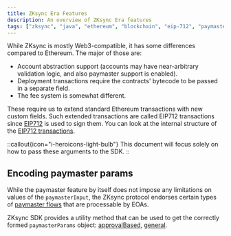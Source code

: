 ```yaml
---
title: ZKsync Era Features
description: An overview of ZKsync Era features
tags: ["zksync", "java", "ethereum", "blockchain", "eip-712", "paymaster", "sdk"]
---
```


While ZKsync is mostly Web3-compatible, it has some differences compared to Ethereum. The major of those are:

- Account abstraction support (accounts may have near-arbitrary validation logic, and also paymaster support is enabled).
- Deployment transactions require the contracts' bytecode to be passed in a separate field.
- The fee system is somewhat different.

These require us to extend standard Ethereum transactions with new custom fields.
Such extended transactions are called EIP712 transactions since [EIP712](https://eips.ethereum.org/EIPS/eip-712)
is used to sign them. You can look at the internal structure of the [EIP712 transactions](/zksync-protocol/rollup/transaction-lifecycle#eip-712-0x71).

::callout{icon="i-heroicons-light-bulb"}
This document will focus solely on how to pass these arguments to the SDK.
::

## Encoding paymaster params

While the paymaster feature by itself does not impose any limitations on values of the `paymasterInput`,
the ZKsync protocol endorses certain types of
[paymaster flows](/zksync-protocol/account-abstraction/paymasters#built-in-paymaster-flows)
that are processable by EOAs.

ZKsync SDK provides a utility method that can be used to get the correctly formed `paymasterParams` object:
[approvalBased](/zksync-network/sdk/java/api/utilities/paymaster-utils#encodeapprovalbased), [general](/zksync-network/sdk/java/api/utilities/paymaster-utils#encodegeneral).
